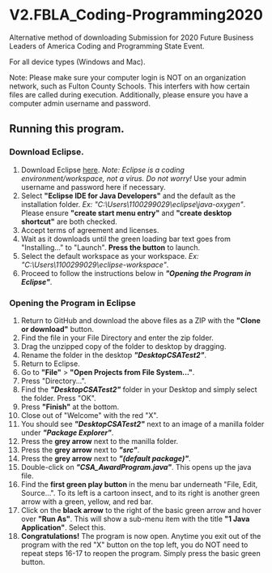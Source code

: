 # V2.FBLA_Coding-Programming2020

Alternative method of downloading Submission for 2020 Future Business Leaders of America Coding and Programming State Event.

For all device types (Windows and Mac).

Note: Please make sure your computer login is NOT on an organization network, such as Fulton County Schools. This interfers with how certain files are called during execution. Additionally, please ensure you have a computer admin username and password.

## Running this program.
### Download Eclipse.
1. Download Eclipse [here](https://www.eclipse.org/downloads/download.php?file=/oomph/epp/oxygen/R2/eclipse-inst-win64.exe).
*Note: Eclipse is a coding environment/workspace, not a virus. Do not worry!* Use your admin username and password here if necessary.
2. Select **"Eclipse IDE for Java Developers"** and the default as the installation folder. *Ex: "C:\Users\1100299029\eclipse\java-oxygen"*. Please ensure **"create start menu entry"** and **"create desktop shortcut"** are both checked.
3. Accept terms of agreement and licenses.
4. Wait as it downloads until the green loading bar text goes from "Installing..." to "Launch". **Press the button** to launch.
5. Select the default workspace as your workspace. *Ex: "C:\Users\1100299029\eclipse-workspace"*.
6. Proceed to follow the instructions below in ***"Opening the Program in Eclipse"***.

### Opening the Program in Eclipse
1. Return to GitHub and download the above files as a ZIP with the **"Clone or download"** button.
2. Find the file in your File Directory and enter the zip folder.
3. Drag the unzipped copy of the folder to desktop by dragging.
4. Rename the folder in the desktop ***"DesktopCSATest2"***.
5. Return to Eclipse.
6. Go to **"File"** > **"Open Projects from File System..."**.
7. Press "Directory...".
8. Find the ***"DesktopCSATest2"*** folder in your Desktop and simply select the folder. Press "OK".
9. Press **"Finish"** at the bottom.
10. Close out of "Welcome" with the red "X".
11. You should see ***"DesktopCSATest2"*** next to an image of a manilla folder under ***"Package Explorer"***.
12. Press the **grey arrow** next to the manilla folder.
13. Press the **grey arrow** next to ***"src"***.
14. Press the **grey arrow** next to ***"(default package)"***.
15. Double-click on ***"CSA_AwardProgram.java"***. This opens up the java file.
16. Find the **first green play button** in the menu bar underneath "File, Edit, Source...". To its left is a cartoon insect, and to its right is another green arrow with a green, yellow, and red bar.
17. Click on the **black arrow** to the right of the basic green arrow and hover over **"Run As"**. This will show a sub-menu item with the title **"1 Java Application"**. Select this.
18. **Congratulations!** The program is now open. Anytime you exit out of the program with the red "X" button on the top left, you do NOT need to repeat steps  16-17 to reopen the program. Simply press the basic green button.
